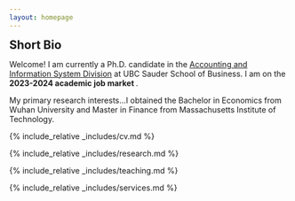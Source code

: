 ```yaml
---
layout: homepage
---
```


<h2 id="bio" style="margin: 2px 0px 0px;">  Short Bio</h2>

Welcome! I am currently a Ph.D. candidate in the [Accounting and Information System Division](https://www.sauder.ubc.ca/thought-leadership/divisions/accounting-information-systems) at UBC Sauder School of Business. I am on the <strong >2023-2024 academic job market </strong>.

My primary research interests...I obtained the Bachelor in Economics from Wuhan University and Master in Finance from Massachusetts Institute of Technology.

 

 
 
{% include_relative _includes/cv.md %}
 
{% include_relative _includes/research.md %}
 
{% include_relative _includes/teaching.md %} 
 
{% include_relative _includes/services.md %}
